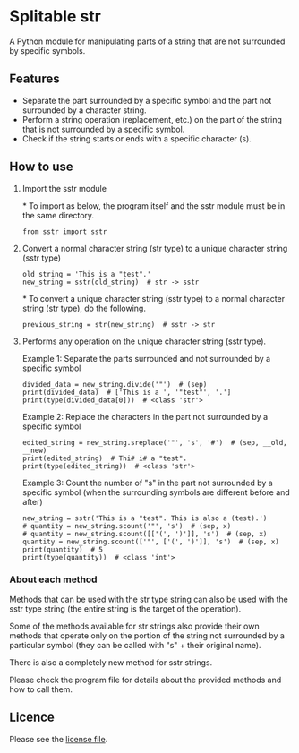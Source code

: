 # Splitable str
A Python module for manipulating parts of a string that are not surrounded by specific symbols.
## Features
* Separate the part surrounded by a specific symbol and the part not surrounded by a character string.
* Perform a string operation (replacement, etc.) on the part of the string that is not surrounded by a specific symbol.
* Check if the string starts or ends with a specific character (s).
## How to use
1. Import the sstr module
   
   \* To import as below, the program itself and the sstr module must be in the same directory.
   ```
   from sstr import sstr
   ```
2. Convert a normal character string (str type) to a unique character string (sstr type)
   
   ```
   old_string = 'This is a "test".'
   new_string = sstr(old_string)  # str -> sstr
   ```
   \* To convert a unique character string (sstr type) to a normal character string (str type), do the following.
   ```
   previous_string = str(new_string)  # sstr -> str
   ```
3. Performs any operation on the unique character string (sstr type).
   
   Example 1: Separate the parts surrounded and not surrounded by a specific symbol
   ```
   divided_data = new_string.divide('"')  # (sep)
   print(divided_data)  # ['This is a ', '"test"', '.']
   print(type(divided_data[0]))  # <class 'str'>
   ```
   Example 2: Replace the characters in the part not surrounded by a specific symbol
   ```
   edited_string = new_string.sreplace('"', 's', '#')  # (sep, __old, __new)
   print(edited_string)  # Thi# i# a "test".
   print(type(edited_string))  # <class 'str'>
   ```
   Example 3: Count the number of "s" in the part not surrounded by a specific symbol (when the surrounding symbols are different before and after)
   ```
   new_string = sstr('This is a "test". This is also a (test).')
   # quantity = new_string.scount('"', 's')  # (sep, x)
   # quantity = new_string.scount([['(', ')']], 's')  # (sep, x)
   quantity = new_string.scount(['"', ['(', ')']], 's')  # (sep, x)
   print(quantity)  # 5
   print(type(quantity))  # <class 'int'>
   ```
### About each method
Methods that can be used with the str type string can also be used with the sstr type string (the entire string is the target of the operation).

Some of the methods available for str strings also provide their own methods that operate only on the portion of the string not surrounded by a particular symbol (they can be called with "s" + their original name).

There is also a completely new method for sstr strings.

Please check the program file for details about the provided methods and how to call them.
## Licence
Please see the [license file](LICENSE).
